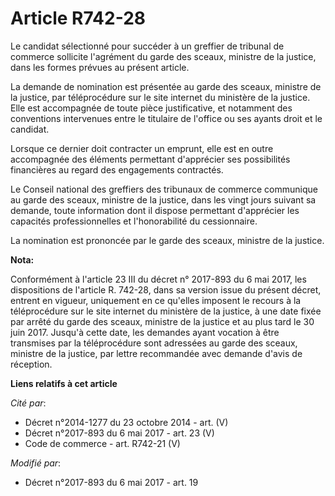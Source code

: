 # Article R742-28

Le candidat sélectionné pour succéder à un greffier de tribunal de commerce sollicite l'agrément du garde des sceaux,
ministre de la justice, dans les formes prévues au présent article.

La demande de nomination est présentée au garde des sceaux, ministre de la justice, par téléprocédure sur le site internet du
ministère de la justice. Elle est accompagnée de toute pièce justificative, et notamment des conventions intervenues entre le
titulaire de l'office ou ses ayants droit et le candidat.

Lorsque ce dernier doit contracter un emprunt, elle est en outre accompagnée des éléments permettant d'apprécier ses
possibilités financières au regard des engagements contractés.

Le Conseil national des greffiers des tribunaux de commerce communique au garde des sceaux, ministre de la justice, dans les
vingt jours suivant sa demande, toute information dont il dispose permettant d'apprécier les capacités professionnelles et
l'honorabilité du cessionnaire.

La nomination est prononcée par le garde des sceaux, ministre de la justice.

**Nota:**

Conformément à l'article 23 III du décret n° 2017-893 du 6 mai 2017, les dispositions de l'article R. 742-28, dans sa version
issue du présent décret, entrent en vigueur, uniquement en ce qu'elles imposent le recours à la téléprocédure sur le site
internet du ministère de la justice, à une date fixée par arrêté du garde des sceaux, ministre de la justice et au plus tard
le 30 juin 2017. Jusqu'à cette date, les demandes ayant vocation à être transmises par la téléprocédure sont adressées au
garde des sceaux, ministre de la justice, par lettre recommandée avec demande d'avis de réception.

**Liens relatifs à cet article**

_Cité par_:

  - Décret n°2014-1277 du 23 octobre 2014 - art. (V)
  - Décret n°2017-893 du 6 mai 2017 - art. 23 (V)
  - Code de commerce - art. R742-21 (V)

_Modifié par_:

  - Décret n°2017-893 du 6 mai 2017 - art. 19
